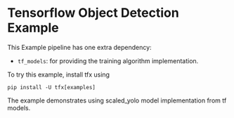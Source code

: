 # Tensorflow Object Detection Example

This Example pipeline has one extra dependency:

- `tf_models`: for providing the training algorithm implementation.

To try this example, install tfx using

```
pip install -U tfx[examples]
```

The example demonstrates using scaled_yolo model implementation from tf models.
